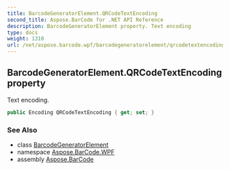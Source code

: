 ```yaml
---
title: BarcodeGeneratorElement.QRCodeTextEncoding
second_title: Aspose.BarCode for .NET API Reference
description: BarcodeGeneratorElement property. Text encoding
type: docs
weight: 1310
url: /net/aspose.barcode.wpf/barcodegeneratorelement/qrcodetextencoding/
---
```

## BarcodeGeneratorElement.QRCodeTextEncoding property

Text encoding.

```csharp
public Encoding QRCodeTextEncoding { get; set; }
```

### See Also

* class [BarcodeGeneratorElement](../)
* namespace [Aspose.BarCode.WPF](../../../aspose.barcode.wpf/)
* assembly [Aspose.BarCode](../../../)


